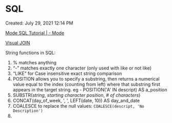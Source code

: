 # SQL

Created: July 29, 2021 12:14 PM

[Mode SQL Tutorial | - Mode](https://mode.com/sql-tutorial/)

[Visual JOIN](https://joins.spathon.com/)

String functions in SQL:

1. % matches anything
2. “-” matches exactly one character (only used with like or not like)
3. “LIKE” for Case insensitive exact string comparison
4. POSITION allows you to specify a substring, then returns a numerical value equal to the index (counting from left) where that substring first appears in the target string. eg - POSITION('A' IN descript) AS a_position
5. SUBSTR(*string*, *starting character position*, *# of characters*)
6. CONCAT(day_of_week, ', ', LEFT(date, 10)) AS day_and_date
7. COALESCE to replace the null values: `COALESCE(descript, 'No Description')`
8.